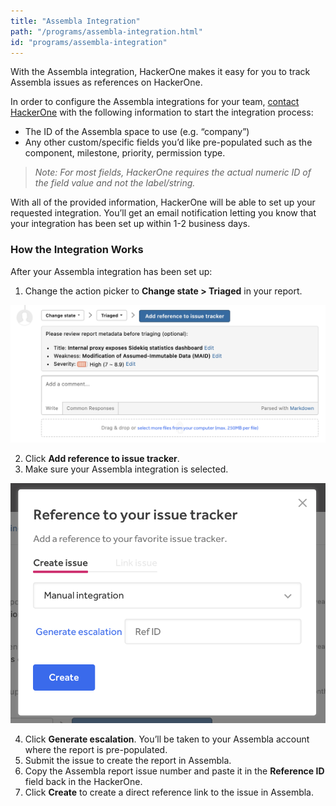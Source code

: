 ```yaml
---
title: "Assembla Integration"
path: "/programs/assembla-integration.html"
id: "programs/assembla-integration"
---
```


With the Assembla integration, HackerOne makes it easy for you to track Assembla issues as references on HackerOne.

In order to configure the Assembla integrations for your team, [contact HackerOne](https://support.hackerone.com/hc/en-us/requests/new) with the following information to start the integration process:

* The ID of the Assembla space to use (e.g. “company”)
* Any other custom/specific fields you’d like pre-populated such as the component, milestone, priority, permission type.

><i>Note: For most fields, HackerOne requires the actual numeric ID of the field value and not the label/string.</i>

With all of the provided information, HackerOne will be able to set up your requested integration. You’ll get an email notification letting you know that your integration has been set up within 1-2 business days.

### How the Integration Works
After your Assembla integration has been set up:
1. Change the action picker to **Change state > Triaged** in your report.

![integrations](./images/add-integration-reference.png)

2. Click **Add reference to issue tracker**.
3. Make sure your Assembla integration is selected.

![integration](./images/issue-tracker-reference.png)

4. Click **Generate escalation**. You’ll be taken to your Assembla account where the report is pre-populated.
3. Submit the issue to create the report in Assembla.
4. Copy the Assembla report issue number and paste it in the **Reference ID** field back in the HackerOne.
5. Click **Create** to create a direct reference link to the issue in Assembla.
